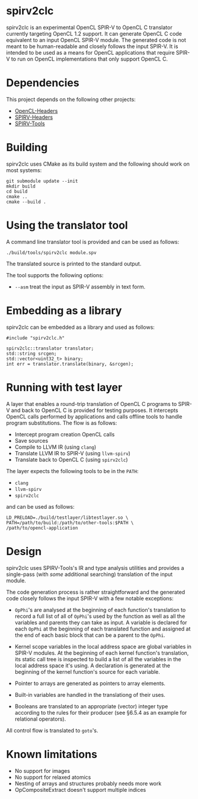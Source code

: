 # spirv2clc

spirv2clc is an experimental OpenCL SPIR-V to OpenCL C translator currently
targeting OpenCL 1.2 support. It can generate OpenCL C code equivalent to an
input OpenCL SPIR-V module. The generated code is not meant to be human-readable
and closely follows the input SPIR-V. It is intended to be used as a means for
OpenCL applications that require SPIR-V to run on OpenCL implementations that
only support OpenCL C.

# Dependencies

This project depends on the following other projects:

* [OpenCL-Headers](https://github.com/KhronosGroup/OpenCL-Headers)
* [SPIRV-Headers](https://github.com/KhronosGroup/SPIRV-Headers)
* [SPIRV-Tools](https://github.com/KhronosGroup/SPIRV-Tools)

# Building

spirv2clc uses CMake as its build system and the following should work on most systems:

```
git submodule update --init
mkdir build
cd build
cmake ..
cmake --build .
```

# Using the translator tool

A command line translator tool is provided and can be used as follows:

```
./build/tools/spirv2clc module.spv
```

The translated source is printed to the standard output.

The tool supports the following options:

- `--asm` treat the input as SPIR-V assembly in text form.

# Embedding as a library

spirv2clc can be embedded as a library and used as follows:

```
#include "spirv2clc.h"

spirv2clc::translator translator;
std::string srcgen;
std::vector<uint32_t> binary;
int err = translator.translate(binary, &srcgen);
```

# Running with test layer

A layer that enables a round-trip translation of OpenCL C programs to SPIR-V and
back to OpenCL C is provided for testing purposes. It intercepts OpenCL calls
performed by applications and calls offline tools to handle program substitutions.
The flow is as follows:

- Intercept program creation OpenCL calls
- Save sources
- Compile to LLVM IR (using `clang`)
- Translate LLVM IR to SPIR-V (using `llvm-spirv`)
- Translate back to OpenCL C (using `spirv2clc`)

The layer expects the following tools to be in the `PATH`:

- `clang`
- `llvm-spirv`
- `spirv2clc`

and can be used as follows:

```
LD_PRELOAD=./build/testlayer/libtestlayer.so \
PATH=/path/to/build:/path/to/other-tools:$PATH \
/path/to/opencl-application
```

# Design

spirv2clc uses SPIRV-Tools's IR and type analysis utilities and provides a
single-pass (with _some_ additional searching) translation of the input module.

The code generation process is rather straightforward and the generated code
closely follows the input SPIR-V with a few notable exceptions:

- `OpPhi`'s are analysed at the beginning of each function's translation to
record a full list of all of `OpPhi`'s used by the function as well as all the
variables and parents they can take as input. A variable is declared for each
`OpPhi` at the beginning of each translated function and assigned at the end of
each basic block that can be a parent to the `OpPhi`.

- Kernel scope variables in the local address space are global variables in
SPIR-V modules. At the beginning of each kernel function's translation, its
static call tree is inspected to build a list of all the variables in the
local address space it's using. A declaration is generated at the beginning of
the kernel function's source for each variable.

- Pointer to arrays are generated as pointers to array elements.

- Built-in variables are handled in the translationg of their uses.

- Booleans are translated to an appropriate (vector) integer type according to
the rules for their producer (see §6.5.4 as an example for relational operators).

All control flow is translated to `goto`'s.

# Known limitations

- No support for images
- No support for relaxed atomics
- Nesting of arrays and structures probably needs more work
- OpCompositeExtract doesn't support multiple indices
